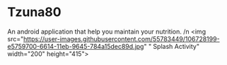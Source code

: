 # Tzuna80
An android application that help you maintain your nutrition.
/n
<img src="https://user-images.githubusercontent.com/55783449/106728199-e5759700-6614-11eb-9645-784a15dec89d.jpg" " Splash Activity" width="200" height="415">
